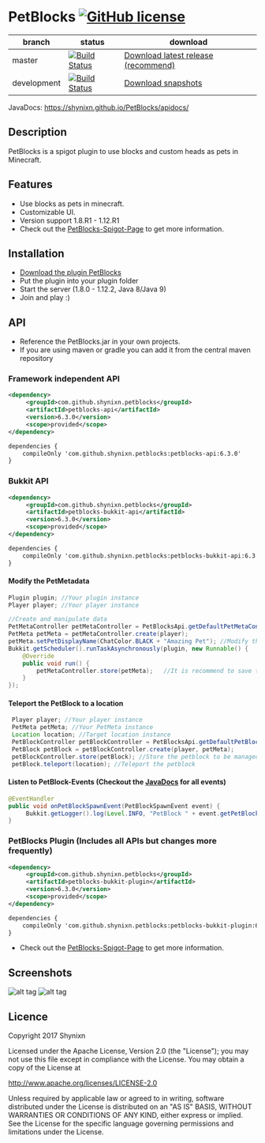 # PetBlocks [![GitHub license](https://img.shields.io/badge/license-Apache%20License%202.0-blue.svg)](https://raw.githubusercontent.com/Shynixn/PetBlocks/master/LICENSE)

| branch        | status        | download      |
| ------------- | --------------| --------------| 
| master        | [![Build Status](https://travis-ci.org/Shynixn/PetBlocks.svg?branch=master)](https://travis-ci.org/Shynixn/PetBlocks) |[Download latest release (recommend)](https://github.com/Shynixn/PetBlocks/releases)|
| development   | [![Build Status](https://travis-ci.org/Shynixn/PetBlocks.svg?branch=workflow)](https://travis-ci.org/Shynixn/PetBlocks) | [Download snapshots](https://oss.sonatype.org/content/repositories/snapshots/com/github/shynixn/petblocks/petblocks-bukkit-plugin/) |

JavaDocs: https://shynixn.github.io/PetBlocks/apidocs/

## Description
PetBlocks is a spigot plugin to use blocks and custom heads as pets in Minecraft.

## Features

* Use blocks as pets in minecraft.
* Customizable UI.
* Version support 1.8.R1 - 1.12.R1
* Check out the [PetBlocks-Spigot-Page](https://www.spigotmc.org/resources/petblocks-mysql-bungeecord-customizeable-gui-1-8-1-9-1-10-1-11.12056/) to get more information. 

## Installation

* [Download the plugin PetBlocks](https://github.com/Shynixn/PetBlocks/releases)
* Put the plugin into your plugin folder
* Start the server (1.8.0 - 1.12.2, Java 8/Java 9)
* Join and play :)

## API

* Reference the PetBlocks.jar in your own projects.
* If you are using maven or gradle you can add it from the central maven repository

### Framework independent API
```xml
<dependency>
     <groupId>com.github.shynixn.petblocks</groupId>
     <artifactId>petblocks-api</artifactId>
     <version>6.3.0</version>
     <scope>provided</scope>
</dependency>
```

```xml
dependencies {
    compileOnly 'com.github.shynixn.petblocks:petblocks-api:6.3.0'
}
```

### Bukkit API

```xml
<dependency>
     <groupId>com.github.shynixn.petblocks</groupId>
     <artifactId>petblocks-bukkit-api</artifactId>
     <version>6.3.0</version>
     <scope>provided</scope>
</dependency>
```

```xml
dependencies {
    compileOnly 'com.github.shynixn.petblocks:petblocks-bukkit-api:6.3.0'
}
```

#### Modify the PetMetadata 

```java
Plugin plugin; //Your plugin instance
Player player; //Your player instance

//Create and manipulate data
PetMetaController petMetaController = PetBlocksApi.getDefaultPetMetaController();
PetMeta petMeta = petMetaController.create(player);
petMeta.setPetDisplayName(ChatColor.BLACK + "Amazing Pet"); //Modify the petMeta
Bukkit.getScheduler().runTaskAsynchronously(plugin, new Runnable() {
    @Override
    public void run() {
        petMetaController.store(petMeta);   //It is recommend to save the petMeta asynchronously into the database
    }
});
```
#### Teleport the PetBlock to a location

```java
 Player player; //Your player instance
 PetMeta petMeta; //Your PetMeta instance
 Location location; //Target location instance
 PetBlockController petBlockController = PetBlocksApi.getDefaultPetBlockController();
 PetBlock petBlock = petBlockController.create(player, petMeta);
 petBlockController.store(petBlock); //Store the petblock to be managed by the plugin. Does not involve a database so it can be used on the main thread.
 petBlock.teleport(location); //Teleport the petblock
```

#### Listen to PetBlock-Events (Checkout the [JavaDocs](https://shynixn.github.io/PetBlocks/apidocs/) for all events)

```java
@EventHandler
public void onPetBlockSpawnEvent(PetBlockSpawnEvent event) {
     Bukkit.getLogger().log(Level.INFO, "PetBlock " + event.getPetBlock().getDisplayName() + " has spawned.");
}
```

### PetBlocks Plugin (Includes all APIs but changes more frequently)

```xml
<dependency>
     <groupId>com.github.shynixn.petblocks</groupId>
     <artifactId>petblocks-bukkit-plugin</artifactId>
     <version>6.3.0</version>
     <scope>provided</scope>
</dependency>
```

```xml
dependencies {
    compileOnly 'com.github.shynixn.petblocks:petblocks-bukkit-plugin:6.3.0'
}
```

* Check out the [PetBlocks-Spigot-Page](https://www.spigotmc.org/resources/petblocks-mysql-bungeecord-customizeable-gui-1-8-1-9-1-10-1-11.12056/) to get more information. 

## Screenshots

![alt tag](http://www.mediafire.com/convkey/2c79/3c4a0jhycshdd2zzg.jpg)
![alt tag](http://www.mediafire.com/convkey/697e/ddk043hgdj57d7jzg.jpg)

## Licence

Copyright 2017 Shynixn

Licensed under the Apache License, Version 2.0 (the "License");
you may not use this file except in compliance with the License.
You may obtain a copy of the License at

   http://www.apache.org/licenses/LICENSE-2.0

Unless required by applicable law or agreed to in writing, software
distributed under the License is distributed on an "AS IS" BASIS,
WITHOUT WARRANTIES OR CONDITIONS OF ANY KIND, either express or implied.
See the License for the specific language governing permissions and
limitations under the License.